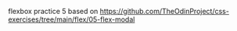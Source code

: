 flexbox practice 5 based on https://github.com/TheOdinProject/css-exercises/tree/main/flex/05-flex-modal